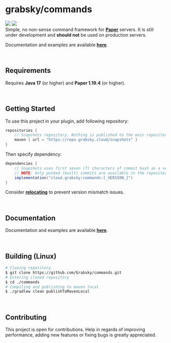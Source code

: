 # grabsky/commands
[![](https://github.com/Grabsky/commands/actions/workflows/gradle.yml/badge.svg)](https://github.com/Grabsky/commands/actions/workflows/gradle.yml)
[![](https://www.codefactor.io/repository/github/grabsky/commands/badge/main)](https://www.codefactor.io/repository/github/grabsky/commands/overview/main)  
Simple, no non-sense command framework for **[Paper](https://github.com/PaperMC/Paper)** servers. It is still under development and **should not** be used on production servers.

Documentation and examples are available **[here](https://github.com/Grabsky/commands/blob/main/DOCS.md)**.

<br />

## Requirements
Requires **Java 17** (or higher) and **Paper 1.19.4** (or higher).

<br />

## Getting Started
To use this project in your plugin, add following repository:
```groovy
repositories {
    // Snapshots repository. Nothing is published to the main repository until a stable release.
    maven { url = "https://repo.grabsky.cloud/snapshots" }
}
```
Then specify dependency:
```groovy
dependencies {
    // Snapshots uses first seven (7) characters of commit hash as a version.
    // NOTE: Only pushed (built) commits are available in the repository.
    implementation("cloud.grabsky:commands:[_VERSION_]")
}
```
Consider **[relocating](https://imperceptiblethoughts.com/shadow/configuration/relocation/)** to prevent version mismatch issues.

<br />

## Documentation
Documentation and examples are available **[here](https://github.com/Grabsky/commands/blob/main/DOCS.md)**.

<br />

## Building (Linux)
```bash
# Cloning repository
$ git clone https://github.com/Grabsky/commands.git
# Entering cloned repository
$ cd ./commands
# Compiling and publishing to maven local
$ ./gradlew clean publishToMavenLocal
```

<br />

## Contributing
This project is open for contributions. Help in regards of improving performance, adding new features or fixing bugs is greatly appreciated.
